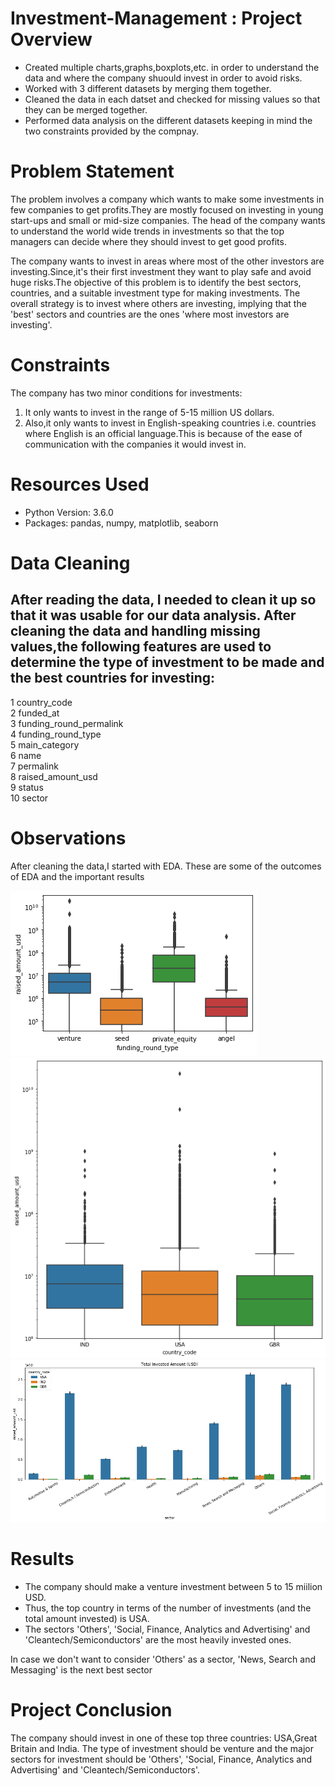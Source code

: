 # Investment-Management : Project Overview

- Created multiple charts,graphs,boxplots,etc. in order to understand the data and where the company shuould invest in order to avoid risks.
- Worked with 3 different datasets by merging them together.
- Cleaned the data in each datset and checked for missing values so that they can be merged together.
- Performed data analysis on the different datasets keeping in mind the two constraints provided by the compnay.

# Problem Statement

The problem involves a company which wants to make some investments in few companies to get profits.They are mostly focused on investing in young start-ups and small or mid-size companies. The head of the company wants to understand the world wide trends in investments so that the top managers can decide where they should invest to get good profits.

The company wants to invest in areas where most of the other investors are investing.Since,it's their first investment they want to play safe and avoid huge risks.The objective of this problem is to identify the best sectors, countries, and a suitable investment type for making investments. The overall strategy is to invest where others are investing, implying that the 'best' sectors and countries are the ones 'where most investors are investing'.

# Constraints

The company has two minor conditions for investments:
1. It only wants to invest in the range of 5-15 million US dollars.
2. Also,it only wants to invest in English-speaking countries i.e. countries where English is an official language.This is because of the ease of communication with the companies it would invest in. 


# Resources Used
- Python Version: 3.6.0
- Packages: pandas, numpy, matplotlib, seaborn

# Data Cleaning
## After reading the data, I needed to clean it up so that it was usable for our data analysis. After cleaning the data and handling missing values,the following features are used to determine the type of investment to be made and the best countries for investing:

 1   country_code             
 2   funded_at                
 3   funding_round_permalink  
 4   funding_round_type       
 5   main_category            
 6   name                     
 7   permalink                
 8   raised_amount_usd        
 9  status                   
 10   sector                    

# Observations
After cleaning the data,I started with EDA. These are some of the outcomes of EDA and the important results 

![loan_status vs term](https://github.com/Rahul713713/Investment-Management/blob/master/Amount_raised_across_four_categories.png "Amount_raised_across_four_categories")
![loan_status vs term](https://github.com/Rahul713713/Investment-Management/blob/master/Top_three_countries_for_investment.png "Top_three_countries_for_investment")
![loan_status vs term](https://github.com/Rahul713713/Investment-Management/blob/master/Amount_invested.png "Amount_invested")

# Results

- The company should make a venture investment between 5 to 15 miilion USD.
- Thus, the top country in terms of the number of investments (and the total amount invested) is USA. 
- The sectors 'Others', 'Social, Finance, Analytics and Advertising' and 'Cleantech/Semiconductors' are the most heavily invested ones.

In case we don't want to consider 'Others' as a sector, 'News, Search and Messaging' is the next best sector

# Project Conclusion

The company should invest in one of these top three countries: USA,Great Britain and India. The type of investment should be venture and the major sectors for investment should be 'Others', 'Social, Finance, Analytics and Advertising' and 'Cleantech/Semiconductors'.
